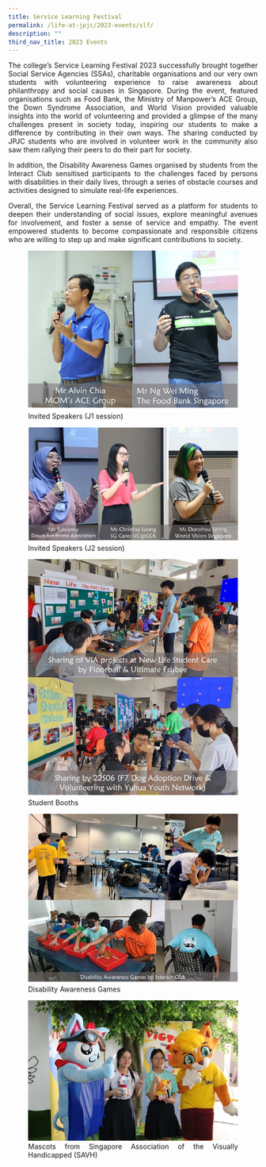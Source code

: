 ```yaml
---
title: Service Learning Festival
permalink: /life-at-jpjc/2023-events/slf/
description: ""
third_nav_title: 2023 Events
---
```

<div align="justify">

<p>The college’s Service Learning Festival 2023 successfully brought together Social Service Agencies (SSAs), charitable organisations and our very own students with volunteering experience to raise awareness about philanthropy and social causes in Singapore. During the event, featured organisations such as Food Bank, the Ministry of Manpower’s ACE Group, the Down Syndrome Association, and World Vision provided valuable insights into the world of volunteering and provided a glimpse of the many challenges present in society today, inspiring our students to make a difference by contributing in their own ways. The sharing conducted by JPJC students who are involved in volunteer work in the community also saw them rallying their peers to do their part for society.</p>

<p>In addition, the Disability Awareness Games organised by students from the Interact Club sensitised participants to the challenges faced by persons with disabilities in their daily lives, through a series of obstacle courses and activities designed to simulate real-life experiences.</p>

<p>Overall, the Service Learning Festival served as a platform for students to deepen their understanding of social issues, explore meaningful avenues for involvement, and foster a sense of service and empathy. The event empowered students to become compassionate and responsible citizens who are willing to step up and make significant contributions to society.</p>

<figure>
<img src="images/Life%20@%20JPJC/2023%20Events/Service%20Learning%20Festival%202023/service1.jpg">
<figcaption>Invited Speakers (J1 session)</figcaption></figure>


<figure>
<img src="images/Life%20%40%20JPJC/2023%20Events/Service%20Learning%20Festival%202023/service2.jpg">
<figcaption>Invited Speakers (J2 session)</figcaption></figure>
	
	
<figure>
<img src="images/Life%20%40%20JPJC/2023%20Events/Service%20Learning%20Festival%202023/service3.jpg">
<figcaption>Student Booths</figcaption></figure>
	
	
<figure>
<img src="images/Life%20%40%20JPJC/2023%20Events/Service%20Learning%20Festival%202023/service4.jpg">
<figcaption>Disability Awareness Games</figcaption></figure>
	
	
<figure>
<img src="images/Life%20%40%20JPJC/2023%20Events/Service%20Learning%20Festival%202023/service5.JPG">
<figcaption>Mascots from Singapore Association of the Visually Handicapped (SAVH)</figcaption></figure>

</div>